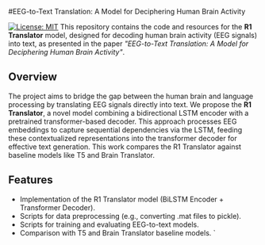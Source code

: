 #EEG-to-Text Translation: A Model for Deciphering Human Brain Activity 

[![License: MIT](https://img.shields.io/badge/License-MIT-yellow.svg)](https://opensource.org/licenses/MIT) This repository contains the code and resources for the **R1 Translator** model, designed for decoding human brain activity (EEG signals) into text, as presented in the paper *"EEG-to-Text Translation: A Model for Deciphering Human Brain Activity"*.

## Overview

The project aims to bridge the gap between the human brain and language processing by translating EEG signals directly into text. We propose the **R1 Translator**, a novel model combining a bidirectional LSTM encoder with a pretrained transformer-based decoder. This approach processes EEG embeddings to capture sequential dependencies via the LSTM, feeding these contextualized representations into the transformer decoder for effective text generation. This work compares the R1 Translator against baseline models like T5 and Brain Translator.

## Features

* Implementation of the R1 Translator model (BiLSTM Encoder + Transformer Decoder).
* Scripts for data preprocessing (e.g., converting .mat files to pickle).
* Scripts for training and evaluating EEG-to-text models.
* Comparison with T5 and Brain Translator baseline models.
`


